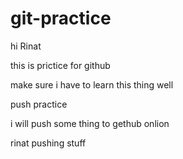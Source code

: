 # git-practice
hi Rinat

this is prictice for github

make sure i have to learn this thing well

push practice 

i will push some thing to gethub onlion

rinat pushing stuff
